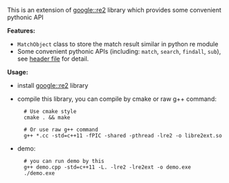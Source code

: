 This is an extension of [google::re2](https://github.com/google/re2) library which provides some convenient pythonic API


**Features:**

- `MatchObject` class to store the match result similar in python re module
- Some convenient pythonic APIs (including: `match`, `search`, `findall`, `sub`), see [header file](re2ext.h) for detail.


**Usage:**

- install [google::re2](https://github.com/google/re2) library
- compile this library, you can compile by cmake or raw g++ command:

        # Use cmake style
        cmake . && make

        # Or use raw g++ command
        g++ *.cc -std=c++11 -fPIC -shared -pthread -lre2 -o libre2ext.so
- demo:

        # you can run demo by this
        g++ demo.cpp -std=c++11 -L. -lre2 -lre2ext -o demo.exe
        ./demo.exe
